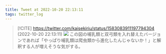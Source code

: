 ```yaml
---
title: Tweet at 2022-10-20 22:13:11
tags: twitter_log
---
```


> [!CITE] https://twitter.com/kaisekiriu/status/1583083911197794304 (2022-10-20 22:13:11)
> ![](https://twitter.com/kaisekiriu/status/1583083911197794304)
> この図の哺乳類と双弓類を入れ替えたバージョンであれば「やっぱり哺乳類は爬虫類から進化したんじゃないか！」と解釈する人が増えそうな気がする。
